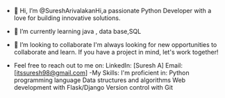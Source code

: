 - 👋 Hi, I’m @SureshArivalakanHi,a passionate Python Developer with a love for building innovative solutions.
- 🌱 I’m currently learning java , data base,SQL
- 💞️ I’m looking to collaborate I'm always looking for new opportunities to collaborate and learn.
   If you have a project in mind, let's work together!

- Feel free to reach out to me on:
   LinkedIn: [Suresh A]
   Email: [itssuresh98@gmail.com]
-My Skills: I'm proficient in:
 Python programming language
 Data structures and algorithms
 Web development with Flask/Django
 Version control with Git


<!---
SureshArivalakan/SureshArivalakan is a ✨ special ✨ repository because its `README.md` (this file) appears on your GitHub profile.
You can click the Preview link to take a look at your changes.
--->
